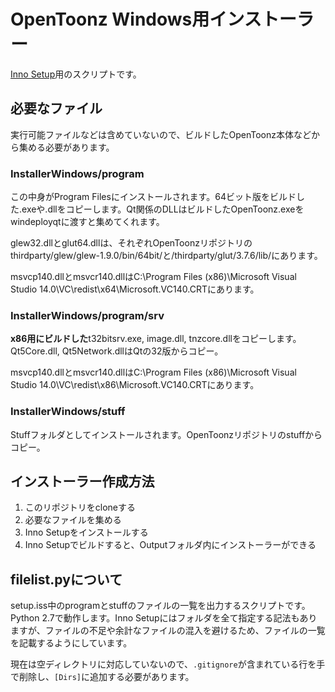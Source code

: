 # OpenToonz Windows用インストーラー

[Inno Setup](http://www.jrsoftware.org/isinfo.php)用のスクリプトです。

## 必要なファイル

実行可能ファイルなどは含めていないので、ビルドしたOpenToonz本体などから集める必要があります。

### InstallerWindows/program

この中身がProgram Filesにインストールされます。64ビット版をビルドした.exeや.dllをコピーします。Qt関係のDLLはビルドしたOpenToonz.exeをwindeployqtに渡すと集めてくれます。

glew32.dllとglut64.dllは、それぞれOpenToonzリポジトリのthirdparty/glew/glew-1.9.0/bin/64bit/と/thirdparty/glut/3.7.6/lib/にあります。

msvcp140.dllとmsvcr140.dllはC:\Program Files (x86)\Microsoft Visual Studio 14.0\VC\redist\x64\Microsoft.VC140.CRTにあります。

### InstallerWindows/program/srv

**x86用にビルドした**t32bitsrv.exe, image.dll, tnzcore.dllをコピーします。Qt5Core.dll, Qt5Network.dllはQtの32版からコピー。

msvcp140.dllとmsvcr140.dllはC:\Program Files (x86)\Microsoft Visual Studio 14.0\VC\redist\x86\Microsoft.VC140.CRTにあります。

### InstallerWindows/stuff

Stuffフォルダとしてインストールされます。OpenToonzリポジトリのstuffからコピー。

## インストーラー作成方法

1. このリポジトリをcloneする
2. 必要なファイルを集める
3. Inno Setupをインストールする
4. Inno Setupでビルドすると、Outputフォルダ内にインストーラーができる

## filelist.pyについて

setup.iss中のprogramとstuffのファイルの一覧を出力するスクリプトです。Python 2.7で動作します。Inno Setupにはフォルダを全て指定する記法もありますが、ファイルの不足や余計なファイルの混入を避けるため、ファイルの一覧を記載するようにしています。

現在は空ディレクトリに対応していないので、`.gitignore`が含まれている行を手で削除し、`[Dirs]`に追加する必要があります。
